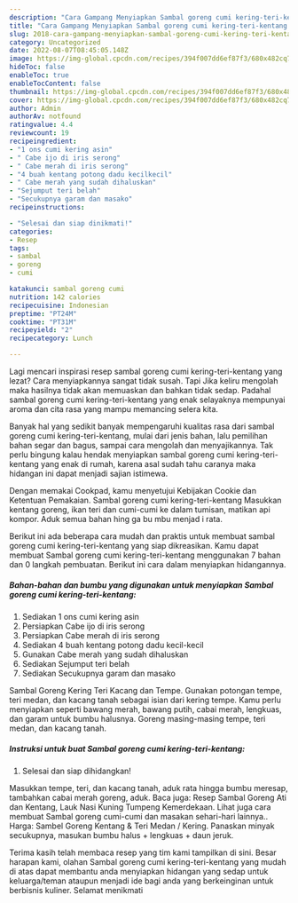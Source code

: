 ```yaml
---
description: "Cara Gampang Menyiapkan Sambal goreng cumi kering-teri-kentang yang Bikin Ngiler, Buat Buka Puasa Bisa Manjain Lidah"
title: "Cara Gampang Menyiapkan Sambal goreng cumi kering-teri-kentang yang Bikin Ngiler, Buat Buka Puasa Bisa Manjain Lidah"
slug: 2018-cara-gampang-menyiapkan-sambal-goreng-cumi-kering-teri-kentang-yang-bikin-ngiler-buat-buka-puasa-bisa-manjain-lidah
category: Uncategorized
date: 2022-08-07T08:45:05.148Z
image: https://img-global.cpcdn.com/recipes/394f007dd6ef87f3/680x482cq70/sambal-goreng-cumi-kering-teri-kentang-foto-resep-utama.jpg
hideToc: false
enableToc: true
enableTocContent: false
thumbnail: https://img-global.cpcdn.com/recipes/394f007dd6ef87f3/680x482cq70/sambal-goreng-cumi-kering-teri-kentang-foto-resep-utama.jpg
cover: https://img-global.cpcdn.com/recipes/394f007dd6ef87f3/680x482cq70/sambal-goreng-cumi-kering-teri-kentang-foto-resep-utama.jpg
author: Admin
authorAv: notfound
ratingvalue: 4.4
reviewcount: 19
recipeingredient:
- "1 ons cumi kering asin"
- " Cabe ijo di iris serong"
- " Cabe merah di iris serong"
- "4 buah kentang potong dadu kecilkecil"
- " Cabe merah yang sudah dihaluskan"
- "Sejumput teri belah"
- "Secukupnya garam dan masako"
recipeinstructions:

- "Selesai dan siap dinikmati!"
categories:
- Resep
tags:
- sambal
- goreng
- cumi

katakunci: sambal goreng cumi 
nutrition: 142 calories
recipecuisine: Indonesian
preptime: "PT24M"
cooktime: "PT31M"
recipeyield: "2"
recipecategory: Lunch

---
```



Lagi mencari inspirasi resep sambal goreng cumi kering-teri-kentang yang lezat? Cara menyiapkannya sangat tidak susah. Tapi Jika keliru mengolah maka hasilnya tidak akan memuaskan dan bahkan tidak sedap. Padahal sambal goreng cumi kering-teri-kentang yang enak selayaknya mempunyai aroma dan cita rasa yang mampu memancing selera kita.


Banyak hal yang sedikit banyak mempengaruhi kualitas rasa dari sambal goreng cumi kering-teri-kentang, mulai dari jenis bahan, lalu pemilihan bahan segar dan bagus, sampai cara mengolah dan menyajikannya. Tak perlu bingung kalau hendak menyiapkan sambal goreng cumi kering-teri-kentang yang enak di rumah, karena asal sudah tahu caranya maka hidangan ini dapat menjadi sajian istimewa.

Dengan memakai Cookpad, kamu menyetujui Kebijakan Cookie dan Ketentuan Pemakaian. Sambal goreng cumi kering-teri-kentang Masukkan kentang goreng, ikan teri dan cumi-cumi ke dalam tumisan, matikan api kompor. Aduk semua bahan hing ga bu mbu menjad i rata.


Berikut ini ada beberapa cara mudah dan praktis untuk membuat sambal goreng cumi kering-teri-kentang yang siap dikreasikan. Kamu dapat membuat Sambal goreng cumi kering-teri-kentang menggunakan 7 bahan dan 0 langkah pembuatan. Berikut ini cara dalam menyiapkan hidangannya.

<!--inarticleads1-->

##### Bahan-bahan dan bumbu yang digunakan untuk menyiapkan Sambal goreng cumi kering-teri-kentang:

1. Sediakan 1 ons cumi kering asin
1. Persiapkan  Cabe ijo di iris serong
1. Persiapkan  Cabe merah di iris serong
1. Sediakan 4 buah kentang potong dadu kecil-kecil
1. Gunakan  Cabe merah yang sudah dihaluskan
1. Sediakan Sejumput teri belah
1. Sediakan Secukupnya garam dan masako


Sambal Goreng Kering Teri Kacang dan Tempe. Gunakan potongan tempe, teri medan, dan kacang tanah sebagai isian dari kering tempe. Kamu perlu menyiapkan seperti bawang merah, bawang putih, cabai merah, lengkuas, dan garam untuk bumbu halusnya. Goreng masing-masing tempe, teri medan, dan kacang tanah. 

<!--inarticleads2-->

##### Instruksi untuk buat Sambal goreng cumi kering-teri-kentang:


1. Selesai dan siap dihidangkan!

Masukkan tempe, teri, dan kacang tanah, aduk rata hingga bumbu meresap, tambahkan cabai merah goreng, aduk. Baca juga: Resep Sambal Goreng Ati dan Kentang, Lauk Nasi Kuning Tumpeng Kemerdekaan. Lihat juga cara membuat Sambal goreng cumi-cumi dan masakan sehari-hari lainnya.. Harga: Sambel Goreng Kentang &amp; Teri Medan / Kering. Panaskan minyak secukupnya, masukan bumbu halus + lengkuas + daun jeruk. 

Terima kasih telah membaca resep yang tim kami tampilkan di sini. Besar harapan kami, olahan Sambal goreng cumi kering-teri-kentang yang mudah di atas dapat membantu anda menyiapkan hidangan yang sedap untuk keluarga/teman ataupun menjadi ide bagi anda yang berkeinginan untuk berbisnis kuliner. Selamat menikmati
